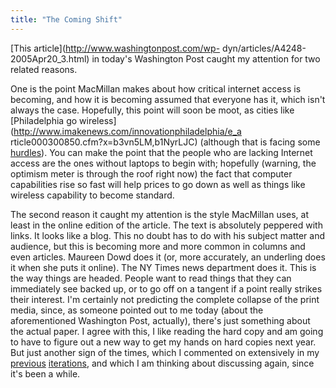 ```yaml
---
title: "The Coming Shift"
---
```

[This article](http://www.washingtonpost.com/wp-
dyn/articles/A4248-2005Apr20_3.html) in today's Washington Post caught my
attention for two related reasons.

  
One is the point MacMillan makes about how critical internet access is
becoming, and how it is becoming assumed that everyone has it, which isn't
always the case. Hopefully, this point will soon be moot, as cities like
[Philadelphia go wireless](http://www.imakenews.com/innovationphiladelphia/e_a
rticle000300850.cfm?x=b3vn5LM,b1NyrLJC) (although that is facing some
[hurdles](http://www.post-gazette.com/pg/04329/416768.stm)). You can make the
point that the people who are lacking Internet access are the ones without
laptops to begin with; hopefully (warning, the optimism meter is through the
roof right now) the fact that computer capabilities rise so fast will help
prices to go down as well as things like wireless capability to become
standard.

  
The second reason it caught my attention is the style MacMillan uses, at least
in the online edition of the article. The text is absolutely peppered with
links. It looks like a blog. This no doubt has to do with his subject matter
and audience, but this is becoming more and more common in columns and even
articles. Maureen Dowd does it (or, more accurately, an underling does it when
she puts it online). The NY Times news department does it. This is the way
things are headed. People want to read things that they can immediately see
backed up, or to go off on a tangent if a point really strikes their interest.
I'm certainly not predicting the complete collapse of the print media, since,
as someone pointed out to me today (about the aforementioned Washington Post,
actually), there's just something about the actual paper. I agree with this, I
like reading the hard copy and am going to have to figure out a new way to get
my hands on hard copies next year. But just another sign of the times, which I
commented on extensively in my
[previous](http://www.livejournal.com/users/ironmanbretta)
[iterations](http://www.princeton.edu/~abrett/oldindex), and which I am
thinking about discussing again, since it's been a while.

